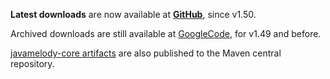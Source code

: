 **Latest downloads** are now available at **[GitHub](https://github.com/javamelody/javamelody/releases)**, since v1.50.

Archived downloads are still available at [GoogleCode](http://code.google.com/p/javamelody/downloads/list), for v1.49 and before.

[javamelody-core artifacts](http://search.maven.org/#search|gav|1|a%3A%22javamelody-core%22) are also published to the Maven central repository.